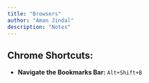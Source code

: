 ```yaml
---
title: "Browsers"
author: "Aman Jindal"
description: "Notes"
---
```


## Chrome Shortcuts:

- **Navigate the Bookmarks Bar:** `Alt+Shift+B`